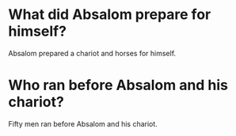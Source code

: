 # What did Absalom prepare for himself?

Absalom prepared a chariot and horses for himself.

# Who ran before Absalom and his chariot?

Fifty men ran before Absalom and his chariot.
